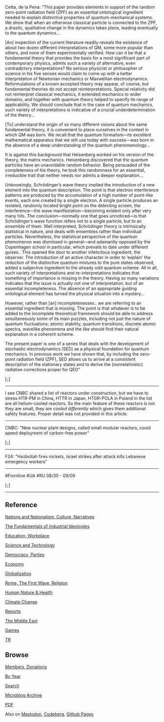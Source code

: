 
Cetta, de la Pena: "This paper provides elements in support of the
random zero-point radiation field (ZPF) as an essential ontological
ingredient needed to explain distinctive properties of
quantum-mechanical systems. We show that when an otherwise classical
particle is connected to the ZPF, a drastic, qualitative change in the
dynamics takes place, leading eventually to the quantum dynamics...

[An] inspection of the current literature readily reveals the
existence of about two dozen different interpretations of QM, some
more popular than others, and none of them experimentally
verified. How can it be that a fundamental theory that provides the
basis for a most significant part of contemporary physics, admits such
a variety of alternative, even contradictory interpretations? No
serious physicist or philosopher of science in his five senses would
claim to come up with a better interpretation of Newtonian mechanics
or Maxwellian electrodynamics. Reformulations of a known accepted
theory may appear, of course, but fundamental theories do not accept
reinterpretations. Special relativity did not reinterpret classical
mechanics, it extended mechanics to wider domains, and together with
quantum theory helped to specify its range of applicability. We should
conclude that in the case of quantum mechanics, such variety of
interpretations is indicative of a crucial underdetermination of the
theory...

[To] understand the origin of so many different visions about the same
fundamental theory, it is convenient to place ourselves in the context
in which QM was born. We recall that the quantum formalism—its
excellent mathematical apparatus that we still use today with
success—was born in the absence of a deep understanding of the quantum
phenomenology...

It is against this background that Heisenberg worked on his version of
the theory, the matrix mechanics. Heisenberg discovered that the
quantum particles have an unavoidable random behavior. Being persuaded
of the completeness of his theory, he took this randomness for an
essential, irreducible trait that neither needs nor admits a deeper
explanation...

Unknowingly, Schrödinger’s wave theory implied the introduction of a
new element into the quantum description. The point is that electron
interference patterns are produced by the accumulation of a high
number of point-like events, each one created by a single electron. A
single particle produces an isolated, randomly located bright point on
the detecting screen, the interference—the wave manifestation—becoming
evident only after very many hits. The conclusion—normally one that
goes unnoticed—is that Schrödinger’s wave function refers not to a
single particle, but to an ensemble of them. Well interpreted,
Schrödinger theory is intrinsically statistical in nature, and deals
with ensembles rather than individual particles.  Nevertheless, the
statistical perspective of the quantum phenomenon was dismissed in
general—and adamantly opposed by the Copenhagen school in particular,
which prevails to date under different guises.. This opened the door
to another infelicitous ingredient, the observer. The introduction of
an active character in order to ’explain’ the reduction of the
distinctive quantum mixtures to the pure states observed, added a
subjective ingredient to the already odd quantum scheme.  All in all,
such variety of interpretations and re-interpretations indicates that
something of importance is missing in the theory. Having so many
variations indicates that the issue is actually not one of
interpretation, but of an essential incompleteness. The absence of an
appropriate guiding ontological element has turned the physical
situation into a mystery...

However, rather than [an] incompletenesses.. we are referring to an
essential ingredient that is missing. The point is that whatever is to
be added to the incomplete theoretical framework should be able to
address simultaneously some of its main puzzles, including not just
the nature of quantum fluctuations; atomic stability, quantum
transitions, discrete atomic spectra, wavelike phenomena and the like
should find their natural explanation in a coherent scheme.

The present paper is one of a series that deals with the development
of stochastic electrodynamics (SED) as a physical foundation for
quantum mechanics. In previous work we have shown that, by including
the zero-point radiation field (ZPF), SED allows us to arrive at a
consistent description of the stationary states and to derive the
(nonrelativistic) radiative corrections proper for QED"

[[-]](https://arxiv.org/pdf/2210.16388)

---

I see CNBC shared a list of reactors under construction, but we have
to stress HTR-PM in China, HTTR in Japan, HTGR-POLA in Poland in the
list are all helium-cooled reactors. So the main feature of these
reactors is not they are small, they are *cooled differently* which
gives them additional safety features. Proper detail was not provided
in this article.

---

CNBC: "New nuclear plant designs, called small modular reactors, could
speed deployment of carbon-free power"

[[-]](https://www.cnbc.com/2024/09/07/how-small-modular-reactors-could-expand-nuclear-power-in-the-us.html)

---

F24: "Hezbollah fires rockets, Israel strikes after attack kills
Lebanese emergency workers"

---

\#Frontline \#UA \#RU 08/30 - 09/09

[[-]](mbl/2024/ukrdata/map34-ext.html)

---

## Reference

[Nations and Nationalism, Culture, Narratives](0119/2013/02/nations-and-nationalism.html)

[The Fundamentals of Industrial Ideologies](0119/2011/04/fundamentals-of-industrial-ideologies.html)

[Education, Workplace](0119/2017/09/education-workplace.html)

[Science and Technology](0119/2018/09/science-technology.html)

[Democracy, Parties](0119/2016/11/democracy.html)

[Economy](2021/01/economy.html)

[Globalization](0119/2018/09/globalization.html)

[Rome, The First Wave, Religion](0119/2017/12/rome.html)

[Human Nature & Health](2020/07/human-nature.html)

[Climate Change](2022/01/climate.html)

[Reports](2021/01/reports.html)

[The Middle East](0119/2019/07/middleeast.html)

[Games](2024/06/games.html)

[TR](../tr/index.html)

## Browse

[Members, Donations](2022/08/members.html)

[By Year](years.html)

[Search](https://muratk5n.github.io/thirdwave/en/search.html)

[Microblog Archive](mbl/index.html)

[PDF](https://www.dropbox.com/scl/fi/8kl0sla1booo83zeb28dn/tw-all.pdf?rlkey=p9r319p8jbzak5du3dasju05y&st=28wknfsp&raw=1)

Also on 
[Mastodon](https://fosstodon.org/@muratk5n),
[Codeberg](https://muratk5n.codeberg.page/en/),
[Github Pages](https://muratk5n.github.io/thirdwave/en/)



